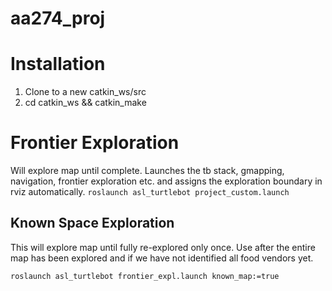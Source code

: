 # aa274_proj

# Installation
1. Clone to a new catkin_ws/src
2. cd catkin_ws && catkin_make

# Frontier Exploration 
Will explore map until complete. Launches the tb stack, gmapping, navigation, frontier exploration etc. and assigns the exploration boundary in rviz automatically.
`roslaunch asl_turtlebot project_custom.launch`

## Known Space Exploration
This will explore map until fully re-explored only once. Use after the entire map has been explored and if we have not identified all food vendors yet.


`roslaunch asl_turtlebot frontier_expl.launch known_map:=true`
